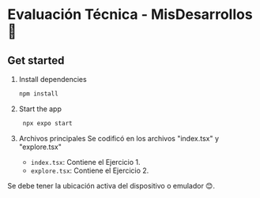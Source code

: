 # Evaluación Técnica - MisDesarrollos 👋

## Get started

1. Install dependencies

   ```bash
   npm install
   ```

2. Start the app

   ```bash
    npx expo start
   ```

3. Archivos principales
Se codificó en los archivos "index.tsx" y "explore.tsx"
   - `index.tsx`: Contiene el Ejercicio 1.
   - `explore.tsx`: Contiene el Ejercicio 2.
   
Se debe tener la ubicación activa del dispositivo o emulador 😊.